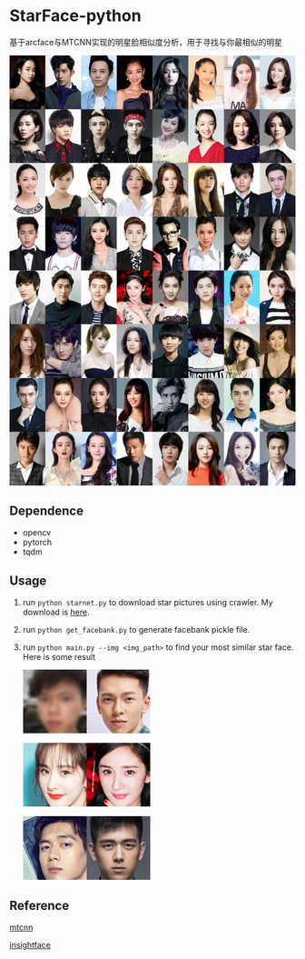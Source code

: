 # StarFace-python

基于arcface与MTCNN实现的明星脸相似度分析，用于寻找与你最相似的明星

![](cat.jpg)

## Dependence

* opencv
* pytorch
* tqdm

## Usage

1. run `python starnet.py` to download star pictures using crawler. My download is [here](https://pan.baidu.com/s/1PsyzeuNuMapmf7FwYqZ_Rg).

2. run `python get_facebank.py` to generate facebank pickle file.

3. run `python main.py --img <img_path>` to find your most similar star face. Here is some result

   ![myresult](example\myresult.png)

   ![result2](example\result2.png)

   ![result3](example\result3.png)

## Reference

[mtcnn](https://github.com/TropComplique/mtcnn-pytorch)

[insightface](https://github.com/TreB1eN/InsightFace_Pytorch)